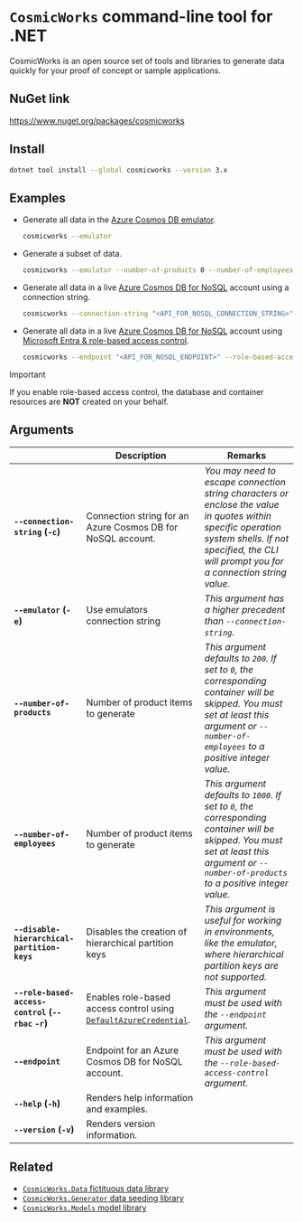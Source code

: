 # `CosmicWorks` command-line tool for .NET

CosmicWorks is an open source set of tools and libraries to generate data quickly for your proof of concept or sample applications.

## NuGet link

<https://www.nuget.org/packages/cosmicworks>

## Install

```bash
dotnet tool install --global cosmicworks --version 3.x
```

## Examples

- Generate all data in the [Azure Cosmos DB emulator](https://learn.microsoft.com/azure/cosmos-db/emulator).

    ```bash
    cosmicworks --emulator
    ```

- Generate a subset of data.

    ```bash
    cosmicworks --emulator --number-of-products 0 --number-of-employees 50
    ```

- Generate all data in a live [Azure Cosmos DB for NoSQL](https://learn.microsoft.com/azure/cosmos-db/nosql) account using a connection string.

    ```bash
    cosmicworks --connection-string "<API_FOR_NOSQL_CONNECTION_STRING>"
    ```

- Generate all data in a live [Azure Cosmos DB for NoSQL](https://learn.microsoft.com/azure/cosmos-db/nosql) account using [Microsoft Entra &amp; role-based access control](https://learn.microsoft.com/azure/cosmos-db/nosql/security).

    ```bash
    cosmicworks --endpoint "<API_FOR_NOSQL_ENDPOINT>" --role-based-access-control
    ```

> [!IMPORTANT]
> If you enable role-based access control, the database and container resources are **NOT** created on your behalf.

## Arguments

| | Description | Remarks |
| --- | --- | --- |
| **`--connection-string` (`-c`)** | Connection string for an Azure Cosmos DB for NoSQL account. | *You may need to escape connection string characters or enclose the value in quotes within specific operation system shells. If not specified, the CLI will prompt you for a connection string value.* |
| **`--emulator` (`-e`)** | Use emulators connection string | *This argument has a higher precedent than `--connection-string`.* |
| **`--number-of-products`** | Number of product items to generate | *This argument defaults to `200`. If set to `0`, the corresponding container will be skipped. You must set at least this argument or `--number-of-employees` to a positive integer value.* |
| **`--number-of-employees`** | Number of product items to generate | *This argument defaults to `1000`. If set to `0`, the corresponding container will be skipped. You must set at least this argument or `--number-of-products` to a positive integer value.* |
| **`--disable-hierarchical-partition-keys`** | Disables the creation of hierarchical partition keys | *This argument is useful for working in environments, like the emulator, where hierarchical partition keys are not supported.* |
| **`--role-based-access-control` (`--rbac` `-r`)** | Enables role-based access control using [`DefaultAzureCredential`](). | *This argument must be used with the ``--endpoint`` argument.* |
| **`--endpoint`** | Endpoint for an Azure Cosmos DB for NoSQL account. | *This argument must be used with the `--role-based-access-control` argument.* |
| **`--help` (`-h`)** | Renders help information and examples. | |
| **`--version` (`-v`)** | Renders version information. | |

## Related

- [`CosmicWorks.Data` fictituous data library](https://www.nuget.org/packages/cosmicworks.data)
- [`CosmicWorks.Generator` data seeding library](https://www.nuget.org/packages/cosmicworks.generator)
- [`CosmicWorks.Models` model library](https://www.nuget.org/packages/cosmicworks.models)
